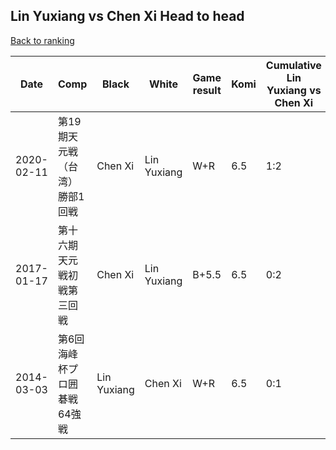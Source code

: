 ## Lin Yuxiang vs Chen Xi Head to head

[Back to ranking](../../index.md)




| **Date** | **Comp** | **Black** | **White** | **Game result** | **Komi** | **Cumulative Lin Yuxiang vs Chen Xi** | **Lin Yuxiang streak** | **Chen Xi streak** | 
| --- | --- | --- | --- | --- | --- | --- | --- | --- |
| 2020-02-11 | 第19期天元戦（台湾）勝部1回戦 | Chen Xi | Lin Yuxiang | W+R | 6.5 | 1:2 | 1 | 0 | 
| 2017-01-17 | 第十六期天元戦初戦第三回戦 | Chen Xi | Lin Yuxiang | B+5.5 | 6.5 | 0:2 | 0 | 2 | 
| 2014-03-03 | 第6回海峰杯プロ囲碁戦64強戦 | Lin Yuxiang | Chen Xi | W+R | 6.5 | 0:1 | 0 | 1 |




